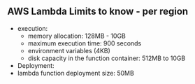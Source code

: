 ## AWS Lambda Limits to know - per region
- execution:
  - memory allocation: 128MB - 10GB
  - maximum execution time: 900 seconds
  - environment variables (4KB)
  - disk capacity in the function container: 512MB to 10GB
 - Deployment:
  - lambda function deployment size: 50MB
